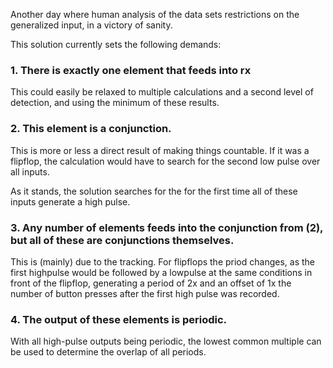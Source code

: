 Another day where human analysis of the data sets restrictions on the generalized input, in a victory of sanity.

This solution currently sets the following demands:

### 1. There is exactly one element that feeds into rx

This could easily be relaxed to multiple calculations and a second level of detection, and using the minimum of these results.

### 2. This element is a conjunction.

This is more or less a direct result of making things countable. If it was a flipflop, the calculation would have to search for the second low pulse over all inputs.

As it stands, the solution searches for the for the first time all of these inputs generate a high pulse.

### 3. Any number of elements feeds into the conjunction from (2), but all of these are conjunctions themselves.

This is (mainly) due to the tracking. For flipflops the priod changes, as the first highpulse would be followed by a lowpulse at the same conditions in front of the flipflop, generating a period of 2x and an offset of 1x the number of button presses after the first high pulse was recorded.

### 4. The output of these elements is periodic.

With all high-pulse outputs being periodic, the lowest common multiple can be used to determine the overlap of all periods.


